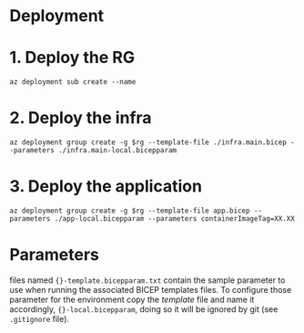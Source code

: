 # Deployment

# 1. Deploy the RG

```shell
az deployment sub create --name 
```

# 2. Deploy the infra

```shell
az deployment group create -g $rg --template-file ./infra.main.bicep --parameters ./infra.main-local.bicepparam
```

# 3. Deploy the application

```shell
az deployment group create -g $rg --template-file app.bicep --parameters ./app-local.bicepparam --parameters containerImageTag=XX.XX
```

# Parameters

files named `{}-template.bicepparam.txt` contain the sample parameter to use when running the associated BICEP templates files. To configure those parameter for the environment
copy the _template_ file and name it accordingly, `{}-local.bicepparam`, doing so it will be ignored by git (see `.gitignore` file).

